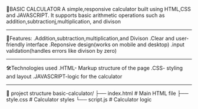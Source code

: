 🧮BASIC CALCULATOR
A simple,responsive calculator built using HTML,CSS and JAVASCRIPT. It supports basic arithmetic operations such as addition,subtractionj,multiplication, and divison
_______________________________________________________________________________________________________________________________________________________________________
🚀Features:
.Addition,subtraction,multiplication,and Divison 
.Clear and user-friendly interface
.Reponsive design(works on mobile and desktop)
.input validation(handles errors like divison by zero)
_______________________________________________________________________________________________________________________________________________________________________
 🛠️Technologies used
 .HTML- Markup structure of the page
 .CSS- styling and layout
 .JAVASCRIPT-logic for the calculator
 ______________________________________________________________________________________________________________________________________________________________________
📂 project structure
basic-calculator/
├── index.html       # Main HTML file
├── style.css        # Calculator styles
└── script.js        # Calculator logic
